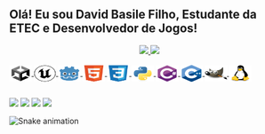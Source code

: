 ## Olá! Eu sou David Basile Filho, Estudante da ETEC e Desenvolvedor de Jogos!
<div align="center">
  <a href="https://github.com/DavidBF16">
  <img height="170em" src="https://github-readme-stats.vercel.app/api?username=DavidBF16&show_icons=true&theme=dracula&include_all_commits=true&count_private=true">
   <img height="170em" src="https://github-readme-stats.vercel.app/api/top-langs/?username=DavidBF16&layout=compact&langs_count=7&theme=dracula"/>
</div>
<div style="display: inline_block"><br>
  <img align="center" alt="David-Unity" height="30" width="40" background-color="white"  src="https://raw.githubusercontent.com/devicons/devicon/master/icons/unity/unity-original.svg">
  <img align="center" alt="David-Unreal" height="30" width="40" background-color="white" src="https://raw.githubusercontent.com/devicons/devicon/master/icons/unrealengine/unrealengine-original.svg">
    <img align="center" alt="David-Godot" height="30" width="40" src="https://raw.githubusercontent.com/devicons/devicon/master/icons/godot/godot-original.svg">
  <img align="center" alt="David-HTML" height="30" width="40" src="https://raw.githubusercontent.com/devicons/devicon/master/icons/html5/html5-original.svg">
  <img align="center" alt="David-CSS" height="30" width="40" src="https://raw.githubusercontent.com/devicons/devicon/master/icons/css3/css3-original.svg">
  <img align="center" alt="David-Python" height="30" width="40" src="https://raw.githubusercontent.com/devicons/devicon/master/icons/python/python-original.svg">
  <img align="center" alt="David-Csharp" height="30" width="40" src="https://raw.githubusercontent.com/devicons/devicon/master/icons/csharp/csharp-original.svg">
  <img align="center" alt="David-Csharp" height="30" width="40" src="https://raw.githubusercontent.com/devicons/devicon/master/icons/cplusplus/cplusplus-original.svg">
  <img align="center" alt="David-Csharp" height="30" width="40" src="https://raw.githubusercontent.com/devicons/devicon/master/icons/gimp/gimp-original.svg">
  <img align="center" alt="David-Csharp" height="30" width="40" src="https://raw.githubusercontent.com/devicons/devicon/master/icons/linux/linux-original.svg">
</div>
  
  ##
 
<div> 
  <a href="https://www.linkedin.com/in/davidbasilefilho" target="_blank"><img src="https://img.shields.io/badge/-LinkedIn-%230077B5?style=for-the-badge&logo=linkedin&logoColor=white" target="_blank"></a> 
  <a href="https://instagram.com/davidbf16" target="_blank"><img src="https://img.shields.io/badge/-Instagram-%23E4405F?style=for-the-badge&logo=instagram&logoColor=white" target="_blank"></a>
 	<a href="https://www.twitch.tv/davidddev" target="_blank"><img src="https://img.shields.io/badge/Twitch-9146FF?style=for-the-badge&logo=twitch&logoColor=white" target="_blank"></a>
  <a href = "mailto:davidbasilefilho@gmail.com"><img src="https://img.shields.io/badge/-Gmail-%23333?style=for-the-badge&logo=gmail&logoColor=white" target="_blank"></a>
 
![Snake animation](https://github.com/DavidBF16/DavidBF16/blob/output/github-contribution-grid-snake.svg)
 
 </div>
